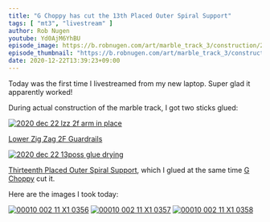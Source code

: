 ```yaml
---
title: "G Choppy has cut the 13th Placed Outer Spiral Support"
tags: [ "mt3", "livestream" ]
author: Rob Nugen
youtube: Yd0AjM6YhBU
episode_image: https://b.robnugen.com/art/marble_track_3/construction/2020/2020_dec_22_g_choppy_cut_13poss.jpg
episode_thumbnail: "https://b.robnugen.com/art/marble_track_3/construction/2020/thumbs/2020_dec_22_g_choppy_cut_13poss.jpg"
date: 2020-12-22T13:39:23+09:00
---
```


Today was the first time I livestreamed from my new laptop.  Super
glad it apparently worked!

During actual construction of the marble track, I got two sticks
glued:

[![2020 dec 22 lzz 2f arm in place](//b.robnugen.com/art/marble_track_3/construction/2020/thumbs/2020_dec_22_lzz_2f_arm_in_place.jpg)](//b.robnugen.com/art/marble_track_3/construction/2020/2020_dec_22_lzz_2f_arm_in_place.jpg)

[Lower Zig Zag 2F Guardrails](/parts/lower-zig-zag-2f-guardrails/)

[![2020 dec 22 13poss glue drying](//b.robnugen.com/art/marble_track_3/construction/2020/thumbs/2020_dec_22_13poss_glue_drying.jpg)](//b.robnugen.com/art/marble_track_3/construction/2020/2020_dec_22_13poss_glue_drying.jpg)

[Thirteenth Placed Outer Spiral Support](/parts/thirteenth-placed-outer-spiral-support/), which I glued at the
same time [G Choppy](/workers/g_choppy/) cut it.


Here are the images I took today:

[![00010 002 11 X1 0356](//b.robnugen.com/art/marble_track_3/frames/2020/thumbs/00010_002_11_X1_0356.jpg)](//b.robnugen.com/art/marble_track_3/frames/2020/00010_002_11_X1_0356.jpg)
[![00010 002 11 X1 0357](//b.robnugen.com/art/marble_track_3/frames/2020/thumbs/00010_002_11_X1_0357.jpg)](//b.robnugen.com/art/marble_track_3/frames/2020/00010_002_11_X1_0357.jpg)
[![00010 002 11 X1 0358](//b.robnugen.com/art/marble_track_3/frames/2020/thumbs/00010_002_11_X1_0358.jpg)](//b.robnugen.com/art/marble_track_3/frames/2020/00010_002_11_X1_0358.jpg)
